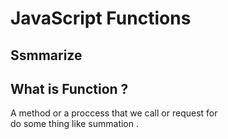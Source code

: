 # JavaScript Functions 
## Ssmmarize 

## What is Function ?
A method or a proccess that we call or request for <br>
do some thing like summation .


